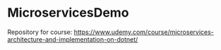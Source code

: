 # MicroservicesDemo
Repository for course: https://www.udemy.com/course/microservices-architecture-and-implementation-on-dotnet/

